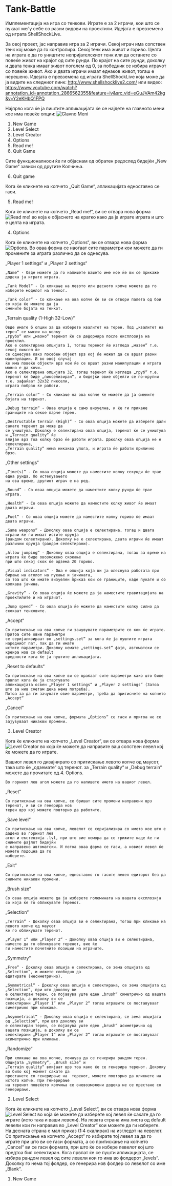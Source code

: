 # Tank-Battle

Имплементација на игра со тенкови. Играте е за 2 играчи, кои што се пукаат меѓу себе со разни видови на проектили. Идејата е превземена од играта ShellShockLive.

За овој проект, јас направив игра за 2 играчи. Секој играч има сопствен тенк кој може да го контролира. Секој тенк има живот и гориво.
Целта на играта е да го уништите непријателскиот тенк или да останете со повеќе живот на крајот од сите рунди. По крајот на сите рунди, доколку и двата тенка имаат живот поголем од 0, за победник се избира играчот со повеќе живот. Ако и двата играчи имаат еднаков живот, тогаш е нерешено. Идејата е превземена од играта ShellShockLive која може да ја видите на следниот линк: http://www.shellshocklive2.com/ или видео: https://www.youtube.com/watch?annotation_id=annotation_2866562355&feature=iv&src_vid=eGuJVAm42kg&v=Y2eKHbQ1FPQ

Најпрво кога ќе ја пиштите апликацијата ќе се најдете на главното мени кое има повеќе опции:
![Glavno Meni](https://github.com/AndrejV97/Tank-Battle/tree/master/README%20-%20SLIKI/Glavno%20Meni.png)

1. New Game
2. Level Select
3. Level Creator
4. Options
5. Read me!
6. Quit Game

Сите функционалноси ќе ги објаснам од обратен редослед бидејќи „New Game“ зависи од другите Копчиња.

6. Quit game

Кога ќе кликнете на копчето „Quit Game“, апликацијата едноставно се гаси.

5. Read me!

Кога ќе кликнете на копчето „Read me!“, ви се отвара нова форма 
![Read me!](https://github.com/AndrejV97/Tank-Battle/tree/master/README%20-%20SLIKI/Read%20me.png)
во која е објаснето на кратко како да ја играте играта и што е целта на играта.

4. Options

Кога ќе кликнете на копчето „Options“, ви се отвара нова форма
![Options](https://github.com/AndrejV97/Tank-Battle/tree/master/README%20-%20SLIKI/Options.png).
Во оваа форма се наоѓаат сите параметри кои можете да ги промените за играта различно да се однесува.

„Player 1 settings“ и „Player 2 settings“

    „Name“ - Овде можете да го напишете вашето име кое ќе ви се прикаже додека ја играте играта.
    
    „Tank Model“ - Со кликање на левото или десното копче можете да го изберете моделот на тенкот.
    
    „Tank color“ - Со кликање на ова копче ќе ви се отвори палета од бои со која ќе можете да ја
    смените бојата на тенкот.
    
„Terrain quality (1-High 32-Low)“

    Овде имате 6 опции за да изберете квалитет на терен. Под „квалитет на терен“ се мисли на колку
    „грубо“ или „мазно“ теренот ќе се деформира после експлозија на проектил.
    Ако е селектирана опцијата 1, тогаш теренот ќе изгледа „мазен“ т.е. секој пиксел ќе
    се однесува како посебен објект врз кој ќе можат да се вршат разни манипулации. И во овој случај
    ќе има повеќе објекти врз кои ќе се вршат разни манипулации и играта можно е да кочи.
    Ако е селектирана опцијата 32, тогаш теренот ќе изгледа „груб“ т.е.
    теренот ќе биде „пикселизиран“, и бидејќи овие објеќти се по-крупни т.е. зафаќаат 32x32 пиксели,
    играта побрзо ќе работи.
    
    „Terrain color“ - Со кликање на ова копче ќе можете да ја смените бојата на теренот.
    
    „Debug terrain“ - Оваа опција е само визуелна, и ќе ги прикаже границите на секое парче терен.
    
    „Destructable terrain (High)“ - Со оваа опција можете да изберете дали сакате теренот да може да
    се уништува. Доколку е селектирана оваа опција, теренот ќе се уништува и „Terrain quality“ ќе
    влијае врз тоа колку брзо ќе работи играта. Доколку оваа опција не е селектирана,
    „Terrain quality“ нема никаква улога, и играта ќе работи прилично брзо.
    
„Other settings“

    „Time(s)“ - Со оваа опција можете да наместите колку секунди ќе трае една рунда. По истекувањето
    на ова време, другиот играч е на ред.
    
    „Round“ - Со оваа опција можете да наместите колку рунди ќе трае играта.
    
    „Health“ - Со оваа опција можете да наместите колку живот ќе имаат двата играчи.
    
    „Fuel“ - Со оваа опција можете да наместите колку гориво ќе имаат двата играчи.
    
    „Same weapons“ - Доколку оваа опција е селектирана, тогаш и двата играчи ќе ги имаат истите оружја
    (рандом селектирани). Доколку не е селектирана, двата играчи ќе имаат различни оружја (рандом селектирани).
    
    „Allow jumping“ - Доколку оваа опција е селектирана, тогаш за време на играта ќе биде овозможено скокање
    при што секој скок ќе одзема 20 гориво.
    
    „Visual indicators“ - Ова е опција која ви ја олеснува работата при бирање на аголот на пукање и јачината,
    со тоа што ќе имате визуелен приказ кои се границите, каде пукате и со колкава јачина.
    
    „Gravity“ - Со оваа опција ќе можете да ја наместите гравитацијата на проектилите и на играчот.
    
    „Jump speed“ - Со оваа опција ќе можете да наместите колку силно да скокаат тенковите.
    
„Accept“

    Со притискање на ова копче ги зачувувате параметрите со кои ќе играте. Притоа сите овие параметри
    се серијализираат во „settings.set“ за кога ќе ја пуштите играта наредниот пат, пак да ги имате
    истите параметри. Доколку немате „settings.set“ фајл, автоматски се креира нов со default
    вредности кога ќе ја пуштите апликацијата.
    
„Reset to defaults“

    Со притискање на ова копче ви се враќаат сите параметри како што биле првпат кога ќе ја стартувате
    апликацијата освен „Player 1 settings“ и „Player 2 settings“ (Затоа што за нив сметам дека нема потреба).
    Потоа за да ги зачувате овие параметри, треба да притиснете на копчето „Accept“
    
„Cancel“

    Со притискање на ова копче, формата „Options“ се гаси и притоа не се зајувуваат никакви промени.

3. Level Creator

Кога ќе кликнете на копчето „Level Creator“, ви се отвара нова форма 
![Level Creator](https://github.com/AndrejV97/Tank-Battle/tree/master/README%20-%20SLIKI/Level%20Creator.png)
во која ќе можете да направите ваш сопствен левел коj ќе можете да го играте.

Вашиот левел го дизајнирато со притискање левото копче од маусот, така што ќе „одземате“ од теренот. за „Terrain quality“
и „Debug terrain“ можете да прочитате од 4. Options.

    Во горниот лев агол можете да го напишете името на вашиот левел.

„Reset“ 

    Со притискање на ова копче, се бришат сите промени направени врз теренот, и ви се генерира нов
    терен врз кој можете повторно да работите.
    
„Save level“

    Со притискање на ова копче, левелот се серијализира со името кое што е дадено во горниот лев
    агол и екстензија .lvl, при што вие немора да се грижите каде ќе ги снимите фајлот бидејќи
    е направено автоматски. И потоа оваа форма се гаси, а новиот левел ќе можете подоцна да го
    изберете.

„Exit“

    Со притискање на ова копче, едноставно го гасите левел едиторот без да снимите никакви промени.
    
„Brush size“

    Со оваа опција можете да ја изберете големината на вашата експлозија со која ќе го обликувате теренот.
    
„Selection“

    „Terrain“ - Доколку оваа опција ви е селектирана, тогаш при кликање на левото копче од маусот
    ќе го обликувате теренот.
    
    „Player 1“ или „Player 2“ - Доколку оваа опција ви е селектирана, наместо да го обликувате теренот, вие ќе
    ги наместите почетните позиции на играчите.
    
„Symmetry“

    „Free“ - Доколку оваа опција е селектирана, се зема опцијата од „Selection“, и можете слободно да
    едитирате (несиметрично).
    
    „Symmetrical“ - Доколку оваа опција е селектирана, се зема опцијата од „Selection“, при што доколку ви
    е селектиран терен, се појавува уште еден „brush“ симетрично од вашата позиција, а доколку ви се 
    селектирани „Player 1“ или „Player 2“ тогаш играшите се поставуваат симетрично при кликање.
    
    „Asymmetrical“ - Доколку оваа опција е селектирана, се зема опцијата од „Selection“, при што доколку ви
    е селектиран терен, се појавува уште еден „brush“ aсиметрично од вашата позиција, а доколку ви се 
    селектирани „Player 1“ или „Player 2“ тогаш играшите се поставуваат aсиметрично при кликање.
    
„Randomize“

    При кликање на ова копче, почнува да се генерира рандом терен. Опцијата „Symmetry“, „Brush size“ и
    „Terrain quality“ влијаат врз тоа како ќе се генерира теренот. Доколку во било кој момент сакате да
    престанете со генерирање на  теренот, можете повторно да кликнете на истото копче. При генерирање
    на теренот повеќето копчиња се оневозможени додека не се престане со генерирање.
    
2. Level Select

Кога ќе кликнете на копчето „Level Select“, ви се отвара нова форма 
![Level Select](https://github.com/AndrejV97/Tank-Battle/tree/master/README%20-%20SLIKI/Level%20Select.png)
во која ќе можете да изберете кој левел ќе сакате да го играте (исто така и ваши левели). На левата страна
има листа од default левели кои ги направив во „Level Creator“ кои можете да ги изберете. На десната страна
е мал приказ (1:4 скалиран) на изгледот на левелот. Со притискање на копчето „Accept“ го избирате тој левел
за да го играте при што ви се гаси формата, а со притискање на копчето „Cancel“ ви се гаси формата, при што
ќе се избере левелот кој што предтоа бил селектиран. Кога првпат ќе се пушти апликацијата, се избира рандом
левел од сите левели кои го има во фолдерот „levels“. Доколку го нема тој фолдер, се генерира нов фолдер со
левелот со име „Blank“.

1. New Game

